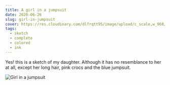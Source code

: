 ```yaml
---
title: A girl in a jumpsuit
date: 2020-06-26
slug: girl-in-jumpsuit
cover: https://res.cloudinary.com/dlfrqtt95/image/upload/c_scale,w_960/v1610396399/104928160_190524169043187_3955288165392216222_n.jpg_hgtu3w.jpg
tags:
  - sketch
  - complete
  - colored
  - ink
---
```


Yes! this is a sketch of my daughter. Although it has no resemblance to her at all, except her long hair, pink crocs and the blue jumpsuit.

![Girl in a jumpsuit](https://res.cloudinary.com/dlfrqtt95/image/upload/c_scale,w_960/v1610396399/104928160_190524169043187_3955288165392216222_n.jpg_hgtu3w.jpg)
